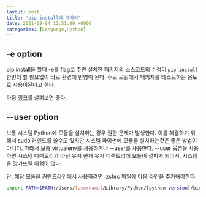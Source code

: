 ```yaml
---
layout: post
title: "pip install에 대하여"
date: 2021-09-04 12:51:00 +0900
categories: [Language,Python]
---
```


## -e option

pip install을 할때 -e를 flag로 주면 설치한 패키지의 소스코드의 수정이 ```pip install``` 한번더 할 필요없이 바로 환경에 반영이 된다. 주로 로컬에서 패키지를 테스트하는 용도로 사용이된다고 한다.

다음 [링크](https://stackoverflow.com/a/35064498)를 살펴보면 좋다.

## --user option

보통 시스템 Python에 모듈을 설치하는 경우 권한 문제가 발생한다. 이를 해결하기 위해서 sudo 커멘드를 쓸수도 있지만 시스템 파이썬에 모듈을 설치하는것은 좋은 방법이 아니다.
따라서 보통 virtualenv를 사용하거나 --user를 사용한다. --user 옵션을 사용하면 시스템 디렉토리가 아닌 유저 현재 유저 디렉토리에 모듈이 설치가 되어서, 시스템을 망가뜨릴 위험이 없다.

단, 해당 모듈을 커멘드라인에서 사용하려면 .zshrc 파일에 다음 라인을 추가해야한다.

``` sh
export PATH=$PATH:/Users/[username]/Library/Python/[python version]/bin
```
